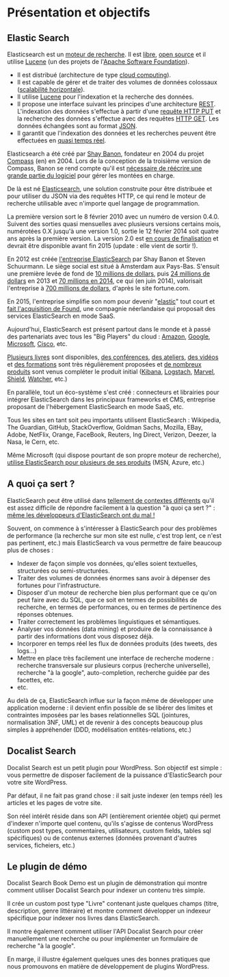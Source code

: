 # Présentation et objectifs

## Elastic Search

Elasticsearch est un [moteur de recherche](https://fr.wikipedia.org/wiki/Moteur_de_recherche). Il est [libre](https://fr.wikipedia.org/wiki/Logiciel_libre), [open source](https://fr.wikipedia.org/wiki/Open_source) et il utilise [Lucene](https://fr.wikipedia.org/wiki/Lucene) (un des projets de l'[Apache Software Foundation](https://fr.wikipedia.org/wiki/Apache_Software_Foundation)).

- Il est distribué (architecture de type [cloud computing](https://fr.wikipedia.org/wiki/Cloud_computing)).
- Il est capable de gérer et de traiter des volumes de données colossaux ([scalabilité horizontale](https://fr.wikipedia.org/wiki/Scalability)).
- Il utilise [Lucene](https://fr.wikipedia.org/wiki/Lucene) pour l'indexation et la recherche des données.
- Il propose une interface suivant les principes d'une architecture [REST](https://fr.wikipedia.org/wiki/Representational_State_Transfer). L'indexation des données s'effectue à partir d'une [requête HTTP PUT](https://fr.wikipedia.org/wiki/Hypertext_Transfer_Protocol#M.C3.A9thodes) et la recherche des données s'effectue avec des requêtes [HTTP GET](https://fr.wikipedia.org/wiki/Hypertext_Transfer_Protocol#M.C3.A9thodes). Les données échangées sont au format [JSON](https://fr.wikipedia.org/wiki/JavaScript_Object_Notation).
- Il garantit que l'indexation des données et les recherches peuvent être effectuées en [quasi temps réel](https://www.elastic.co/guide/en/elasticsearch/guide/current/near-real-time.html).

Elasticsearch a été créé par [Shay Banon](http://www.touilleur-express.fr/2011/04/12/elasticsearch-interview-with-shay-banon/), fondateur en 2004 du projet [Compass](https://en.wikipedia.org/wiki/Compass_Project) (en) en 2004. Lors de la conception de la troisième version de Compass, Banon se rend compte qu'il est [nécessaire de réécrire une grande partie du logiciel](https://web.archive.org/web/20130827121405/http://www.kimchy.org/the_future_of_compass/) pour gérer les montées en charge.

De là est né [Elasticsearch](https://github.com/elastic/elasticsearch), une solution construite pour être distribuée et pour utiliser du JSON via des requêtes HTTP, ce qui rend le moteur de recherche utilisable avec n'importe quel langage de programmation.

La première version sort le 8 février 2010 avec un numéro de version 0.4.0. Suivent des sorties quasi mensuelles avec plusieurs versions certains mois, numérotées 0.X jusqu'à une version 1.0, sortie le 12 février 2014 soit quatre ans après la première version. La version 2.0 est [en cours de finalisation](https://www.elastic.co/elasticon/2015/sf/whats-next-for-elasticsearch-2x-and-beyond) et devrait être disponible avant fin 2015 (update : elle vient de sortir !).

En 2012 est créée [l'entreprise ElasticSearch](https://www.elastic.co/about) par Shay Banon et Steven Schuurmann. Le siège social est situé à Amsterdam aux Pays-Bas. S'ensuit une première levée de fond de [10 millions de dollars](http://www.zdnet.com/big-data-search-startup-elasticsearch-raises-10m-7000007116/), puis [24 millions de dollars](http://www.eu-startups.com/2013/02/amsterdam-based-elasticsearch-closes-24m-series-b-round/) en 2013 et [70 millions en 2014](http://www.journaldunet.com/solutions/saas-logiciel/elasticsearch-leve-70-millions-de-dollars-0614.shtml), ce qui (en juin 2014), valorisait l'entreprise à [700 millions de dollars](http://fortune.com/2014/06/06/latest-funding-round-values-elasticsearch-at-700-million/), d'après le site fortune.com.

En 2015, l'entreprise simplifie son nom pour devenir "[elastic](https://www.elastic.co/about/press/elasticsearch-changes-name-to-elastic-to-reflect-wide-adoption-beyond-search)" tout court et [fait l'acquisition de Found](https://www.elastic.co/about/press/elastic-acquires-elasticsearch-saas-provider-found), une compagnie néerlandaise qui proposait des services ElasticSearch en mode SaaS.

Aujourd'hui, ElasticSearch est présent partout dans le monde et à passé des partenariats avec tous les "Big Players" du cloud : [Amazon](https://aws.amazon.com/fr/elasticsearch-service/), [Google](https://cloud.google.com/solutions/elasticsearch/), [Microsoft](https://azure.microsoft.com/fr-fr/documentation/templates/elasticsearch/), [Cisco](https://www.elastic.co/about/partners/cisco), etc.

[Plusieurs livres](https://www.google.fr/webhp?hl=fr#q=elasticsearch&hl=fr&tbm=bks) sont disponibles, [des conférences](https://www.elastic.co/elasticon), [des ateliers](https://www.elastic.co/community/meetups), [des vidéos](https://www.elastic.co/videos) et [des formations](http://training.elastic.co/) sont très régulièrement proposées et [de nombreux produits](https://www.elastic.co/products) sont venus compléter le produit initial ([Kibana](https://www.elastic.co/products/kibana), [Logstach](https://www.elastic.co/products/logstash), [Marvel](https://www.elastic.co/products/marvel), [Shield](https://www.elastic.co/products/shield), [Watcher](https://www.elastic.co/products/watcher), etc.)

En parallèle, tout un éco-système s'est créé : connecteurs et librairies pour intégrer ElasticSearch dans les principaux frameworks et CMS, entreprise proposant de l'hébergement ElasticSearch en mode SaaS, etc.

Tous les sites en tant soit peu importants utilisent ElasticSearch : Wikipedia, The Guardian, GitHub, StackOverflow, Goldman Sachs, Mozilla, EBay, Adobe, NetFlix, Orange, FaceBook, Reuters, Ing Direct, Verizon, Deezer, la Nasa, le Cern, etc.

Même Microsoft (qui dispose pourtant de son propre moteur de recherche), [utilise ElasticSearch pour plusieurs de ses produits](https://www.elastic.co/elasticon/2015/sf/powering-real-time-search-at-microsoft) (MSN, Azure, etc.)

## A quoi ça sert ?

ElasticSearch peut être utilisé dans [tellement de contextes différents](https://www.elastic.co/use-cases) qu'il est assez difficile de répondre facilement à la question "à quoi ça sert ?" : [même les développeurs d'ElasticSearch ont du mal !](https://www.elastic.co/blog/describe-elasticsearch)

Souvent, on commence à s'intéresser à ElasticSearch pour des problèmes de performance (la recherche sur mon site est nulle, c'est trop lent, ce n'est pas pertinent, etc.) mais ElasticSearch va vous permettre de faire beaucoup plus de choses :

- Indexer de façon simple vos données, qu'elles soient textuelles, structurées ou semi-structurées.
- Traiter des volumes de données énormes sans avoir à dépenser des fortunes pour l'infrastructure.
- Disposer d'un moteur de recherche bien plus performant que ce qu'on peut faire avec du SQL, que ce soit en termes de possibilités de recherche, en termes de performances, ou en termes de pertinence des réponses obtenues.
- Traiter correctement les problèmes linguistiques et sémantiques.
- Analyser vos données (data mining) et produire de la connaissance à partir des informations dont vous disposez déjà.
- Incorporer en temps réel les flux de données produits (des tweets, des logs...)
- Mettre en place très facilement une interface de recherche moderne : recherche transversale sur plusieurs corpus (recherche universelle), recherche "à la google", auto-completion, recherche guidée par des facettes, etc.
- etc.

Au delà de ça, ElasticSearch influe sur la façon même de développer une application moderne : il devient enfin possible de se libérer des limites et contraintes imposées par les bases relationnelles SQL (jointures, normalisation 3NF, UML) et de revenir à des concepts beaucoup plus simples à appréhender (DDD, modélisation entités-relations, etc.)

## Docalist Search

Docalist Search est un petit plugin pour WordPress. Son objectif est simple : vous permettre de disposer facilement de la puissance d'ElasticSearch pour votre site WordPress.

Par défaut, il ne fait pas grand chose : il sait juste indexer (en temps réel) les articles et les pages de votre site.

Son réel intérêt réside dans son API (entièrement orientée objet) qui permet d'indexer n'importe quel contenu, qu'ils s'agisse de contenus WordPress (custom post types, commentaires, utilisateurs, custom fields, tables sql spécifiques) ou de contenus externes (données provenant d'autres services, ficheiers, etc.)

## Le plugin de démo

Docalist Search Book Demo est un plugin de démonstration qui montre comment utiliser Docalist Search pour indexer un contenu très simple.

Il crée un custom post type "Livre" contenant juste quelques champs (titre, description, genre littéraire) et montre comment développer un indexeur spécifique pour indexer nos livres dans ElasticSearch.

Il montre également comment utiliser l'API Docalist Search pour créer manuellement une recherche ou pour implémenter un formulaire de recherche "à la google".

En marge, il illustre également quelques unes des bonnes pratiques que nous promouvons en matière de développement de plugins WordPress.
